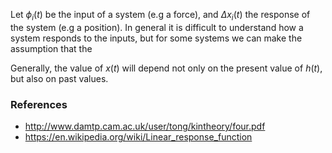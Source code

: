 Let $\phi_i(t)$ be the input of a system (e.g a force), and $\Delta x_i(t)$ the response of the system (e.g a position). In general it is difficult to understand how a system responds to the inputs, but for some systems we can make the assumption that the 



Generally, the value of $x(t)$ will depend not only on the present value of $h(t)$, but also on past values.

### References

- http://www.damtp.cam.ac.uk/user/tong/kintheory/four.pdf
- https://en.wikipedia.org/wiki/Linear_response_function
<!--stackedit_data:
eyJoaXN0b3J5IjpbMTE1MDcxMjEyNiwxNjQ2MTUxMjIwXX0=
-->
